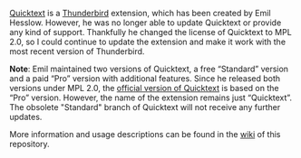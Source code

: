 [Quicktext](https://addons.thunderbird.net/addon/quicktext/) is a [Thunderbird](https://www.thunderbird.net/) extension, which has been created by Emil Hesslow. However, he was no longer able to update Quicktext or provide any kind of support. Thankfully he changed the license of Quicktext to MPL 2.0, so I could continue to update the extension and make it work with the most recent version of Thunderbird.

**Note**: Emil maintained two versions of Quicktext, a free “Standard” version and a paid “Pro” version with additional features. Since he released both versions under MPL 2.0, the [official version of Quicktext](https://addons.thunderbird.net/addon/quicktext/) is based on the “Pro” version. However, the name of the extension remains just “Quicktext”. The obsolete "Standard" branch of Quicktext will not receive any further updates.

More information and usage descriptions can be found in the [wiki](https://github.com/jobisoft/quicktext/wiki) of this repository.
